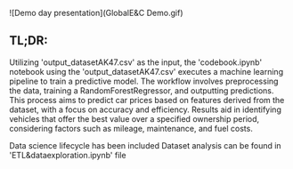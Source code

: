 ![Demo day presentation](GlobalE&C Demo.gif)
## TL;DR: 
Utilizing 'output_datasetAK47.csv' as the input, the 'codebook.ipynb' notebook using the 'output_datasetAK47.csv' executes a machine learning pipeline to train a predictive model. The workflow involves preprocessing the data, training a RandomForestRegressor, and outputting predictions. This process aims to predict car prices based on features derived from the dataset, with a focus on accuracy and efficiency. Results aid in identifying vehicles that offer the best value over a specified ownership period, considering factors such as mileage, maintenance, and fuel costs.

Data science lifecycle has been included 
  Dataset analysis can be found in 'ETL&dataexploration.ipynb' file 
